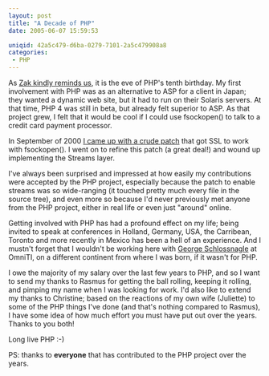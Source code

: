 ```yaml
---
layout: post
title: "A Decade of PHP"
date: 2005-06-07 15:59:53

uniqid: 42a5c479-d6ba-0279-7101-2a5c479908a8
categories: 
 - PHP
---
```

<p>As <a href="http://zak.greant.com/archives/2005/06/a_decade_of_php.html">Zak kindly reminds us</a>, it is the eve of PHP's tenth birthday.  My first involvement with PHP was as an alternative to ASP for a client in Japan; they wanted a dynamic web site, but it had to run on their Solaris servers.  At that time, PHP 4 was still in beta, but already felt superior to ASP.  As that project grew, I felt that it would be cool if I could use fsockopen() to talk to a credit card payment processor.   </p>
<p>In September of 2000 <a href="http://marc.theaimsgroup.com/?l=php-dev&amp;m=96834783428987&amp;w=2">I came up with a crude patch</a> that got SSL to work with fsockopen().  I went on to refine this patch (a great deal!) and wound up implementing the Streams layer.   </p>
<p>I've always been surprised and impressed at how easily my contributions were accepted by the PHP project, especially because the patch to enable streams was so wide-ranging (it touched pretty much every file in the source tree), and even more so because I'd never previously met anyone from the PHP project, either in real life or even just &quot;around&quot; online.   </p>
<p>Getting involved with PHP has had a profound effect on my life; being invited to speak at conferences in Holland, Germany, USA, the Carribean, Toronto and more recently in Mexico has been a hell of an experience.  And I mustn't forget that I wouldn't be working here with <a href="http://www.schlossnagle.org/~george/blog/">George Schlossnagle</a> at OmniTI, on a different continent from where I was born, if it wasn't for PHP.   </p>
<p>I owe the majority of my salary over the last few years to PHP, and so I want to send my thanks to Rasmus for getting the ball rolling, keeping it rolling, and pimping my name when I was looking for work.  I'd also like to extend my thanks to Christine;  based on the reactions of my own wife (Juliette) to some of the PHP things I've done (and that's nothing compared to Rasmus), I have some idea of how much effort you must have put out over the years.  Thanks to you both!   </p>
<p>Long live PHP :-)   </p>
<p>PS: thanks to <b>everyone</b> that has contributed to the PHP project over the years.   </p>

